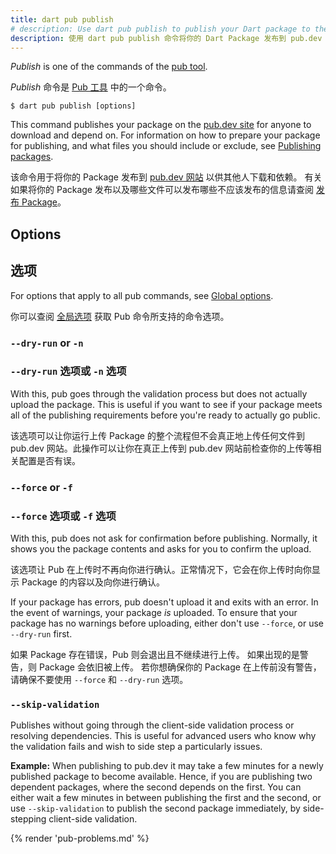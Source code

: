 ```yaml
---
title: dart pub publish
# description: Use dart pub publish to publish your Dart package to the pub.dev site.
description: 使用 dart pub publish 命令将你的 Dart Package 发布到 pub.dev 网站。
---
```


_Publish_ is one of the commands of the [pub tool](/tools/pub/cmd).

_Publish_ 命令是 [Pub 工具](/tools/pub/cmd) 中的一个命令。

```plaintext
$ dart pub publish [options]
```

This command publishes your package on the
[pub.dev site]({{site.pub}}) for anyone to download and depend
on. For information on how to prepare your package for publishing,
and what files you should include or exclude,
see [Publishing packages](/tools/pub/publishing).

该命令用于将你的 Package 发布到 [pub.dev 网站]({{site.pub}}) 以供其他人下载和依赖。
有关如果将你的 Package 发布以及哪些文件可以发布哪些不应该发布的信息请查阅
[发布 Package](/tools/pub/publishing)。

## Options

## 选项

For options that apply to all pub commands, see
[Global options](/tools/pub/cmd#global-options).

你可以查阅 [全局选项](/tools/pub/cmd#global-options) 获取 Pub 命令所支持的命令选项。

### `--dry-run` or `-n`

### `--dry-run` 选项或 `-n` 选项

With this, pub goes through the validation process but does not actually upload
the package. This is useful if you want to see if your package meets all of the
publishing requirements before you're ready to actually go public.

该选项可以让你运行上传 Package 的整个流程但不会真正地上传任何文件到 pub.dev 网站。此操作可以让你在真正上传到 pub.dev 网站前检查你的上传等相关配置是否有误。

### `--force` or `-f`

### `--force` 选项或 `-f` 选项

With this, pub does not ask for confirmation before publishing. Normally, it
shows you the package contents and asks for you to confirm the upload.

该选项让 Pub 在上传时不再向你进行确认。正常情况下，它会在你上传时向你显示 Package 的内容以及向你进行确认。

If your package has errors, pub doesn't upload it and exits with an error.
In the event of warnings, your package *is* uploaded.
To ensure that your package has no warnings before uploading,
either don't use `--force`, or use `--dry-run` first.

如果 Package 存在错误，Pub 则会退出且不继续进行上传。
如果出现的是警告，则 Package 会依旧被上传。
若你想确保你的 Package 在上传前没有警告，
请确保不要使用 `--force` 和 `--dry-run` 选项。

### `--skip-validation`

Publishes without going through the client-side validation process or resolving dependencies.
This is useful for advanced users who know why the validation fails and wish to side step a particularly issues.

**Example:** When publishing to pub.dev it may take a few minutes for a newly published package to become available.
Hence, if you are publishing two dependent packages, where the second depends on the first.
You can either wait a few minutes in between publishing the first and the second, or use `--skip-validation`
to publish the second package immediately, by side-stepping client-side validation.

{% render 'pub-problems.md' %}
